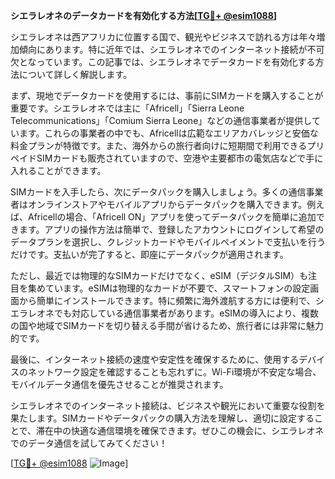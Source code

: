 **シエラレオネのデータカードを有効化する方法[[TG💪+ @esim1088](https://t.me/s/esim1088)]**

シエラレオネは西アフリカに位置する国で、観光やビジネスで訪れる方は年々増加傾向にあります。特に近年では、シエラレオネでのインターネット接続が不可欠となっています。この記事では、シエラレオネでデータカードを有効化する方法について詳しく解説します。

まず、現地でデータカードを使用するには、事前にSIMカードを購入することが重要です。シエラレオネでは主に「Africell」「Sierra Leone Telecommunications」「Comium Sierra Leone」などの通信事業者が提供しています。これらの事業者の中でも、Africellは広範なエリアカバレッジと安価な料金プランが特徴です。また、海外からの旅行者向けに短期間で利用できるプリペイドSIMカードも販売されていますので、空港や主要都市の電気店などで手に入れることができます。

SIMカードを入手したら、次にデータパックを購入しましょう。多くの通信事業者はオンラインストアやモバイルアプリからデータパックを購入できます。例えば、Africellの場合、「Africell ON」アプリを使ってデータパックを簡単に追加できます。アプリの操作方法は簡単で、登録したアカウントにログインして希望のデータプランを選択し、クレジットカードやモバイルペイメントで支払いを行うだけです。支払いが完了すると、即座にデータパックが適用されます。

ただし、最近では物理的なSIMカードだけでなく、eSIM（デジタルSIM）も注目を集めています。eSIMは物理的なカードが不要で、スマートフォンの設定画面から簡単にインストールできます。特に頻繁に海外渡航する方には便利で、シエラレオネでも対応している通信事業者があります。eSIMの導入により、複数の国や地域でSIMカードを切り替える手間が省けるため、旅行者には非常に魅力的です。

最後に、インターネット接続の速度や安定性を確保するために、使用するデバイスのネットワーク設定を確認することも忘れずに。Wi-Fi環境が不安定な場合、モバイルデータ通信を優先させることが推奨されます。

シエラレオネでのインターネット接続は、ビジネスや観光において重要な役割を果たします。SIMカードやデータパックの購入方法を理解し、適切に設定することで、滞在中の快適な通信環境を確保できます。ぜひこの機会に、シエラレオネでのデータ通信を試してみてください！

[[TG💪+ @esim1088](https://t.me/s/esim1088) ![Image](https://i.postimg.cc/Y0z9fWf4/image.png)]